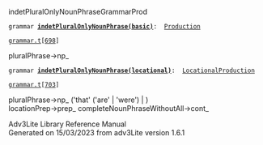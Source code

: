 ---
---
<span class="title">indetPluralOnlyNounPhrase</span><span class="type">GrammarProd</span>

`grammar `**[`indetPluralOnlyNounPhrase(basic)`](../object/indetPluralOnlyNounPhrase(basic).html)**` :   `[`Production`](../object/Production.html)

[`grammar.t`](../file/grammar.t.html)`[`[`698`](../source/grammar.t.html#698)`]`

<div class="gramrule">

pluralPhrase-\>np\_  

</div>

`grammar `**[`indetPluralOnlyNounPhrase(locational)`](../object/indetPluralOnlyNounPhrase(locational).html)**` :   `[`LocationalProduction`](../object/LocationalProduction.html)

[`grammar.t`](../file/grammar.t.html)`[`[`703`](../source/grammar.t.html#703)`]`

<div class="gramrule">

pluralPhrase-\>np\_ ('that' ('are' \| 'were') \| )  
locationPrep-\>prep\_ completeNounPhraseWithoutAll-\>cont\_  

</div>

<div class="ftr">

Adv3Lite Library Reference Manual  
Generated on 15/03/2023 from adv3Lite version 1.6.1

</div>
